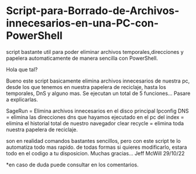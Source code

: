 # Script-para-Borrado-de-Archivos-innecesarios-en-una-PC-con-PowerShell
script bastante util para poder eliminar archivos temporales,direcciones y papelera 
automaticamente de manera sencilla con PowerShell.

Hola que tal?

Bueno este script basicamente elimina archivos innecesarios de nuestra pc, desde
los que tenemos en nuestra papelera de reciclaje, hasta los temporales, DnS y
alguno mas.
Se ejecutan un total de 5 funciones...
Pasare a explicarlas.

SageRun = Elimina archivos innecesarios en el disco principal
Ipconfig DNS = elimina las direcciones dns que hayamos ejecutado en el pc
del index = elimina el historial total de nuestro navegador
clear recycle = elimina toda nuestra papelera de reciclaje.

son en realidad comandos bastantes sencillos, pero con este script te lo 
automatiza todo mas rapido. de todas formas si quieres modificarlo, estara
todo en el codigo a tu disposicion. 
Muchas gracias... 
Jeff McWill 29/10/22

*en caso de duda puede consultar en los comentarios.
